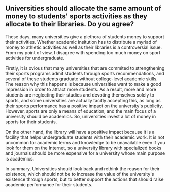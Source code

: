 ## Universities should allocate the same amount of money to students' sports activities as they allocate to their libraries. Do you agree?


These days, many universities give a plethora of students money to support their activities. 
Whether academic insitution has to distribute a myriad of money to athletic activities as well as their libraries is a controversial issue.
From my point of view, I disagree with spending too much money on sport activities for undergraduate.

Firstly, it is ovious that many universities that are commited to strengthening their sports programs admit students through sports recommendations, and several of these students graduate without college-level academic skills.
The reason why this happens is because universities want to make a good impression in order to attract more students.
As a result, more and more students are neglecting their studies and devoting themselves solely to sports, and some universities are actually tacitly accepting this, as long as their sports performance has a positive impact on the university's publicity.
However, sports are only a means of education, and the main focus of a university should be academics.
So, universities invest a lot of money in sports for their students.

On the other hand, the library will have a positive impact because it is a facility that helps undergraduate students with their academic work.
It is not uncommon for academic terms and knowledge to be unavailable even if you look for them on the Internet, so a university library with specialized books and journals should be more expensive for a university whose main purpose is academics.

In summary, Universities should look back and rethink the reason for their existence, which should not be to increase the value of the university's existence through sports, but to better support the actions that should raise academic performance for their students.
